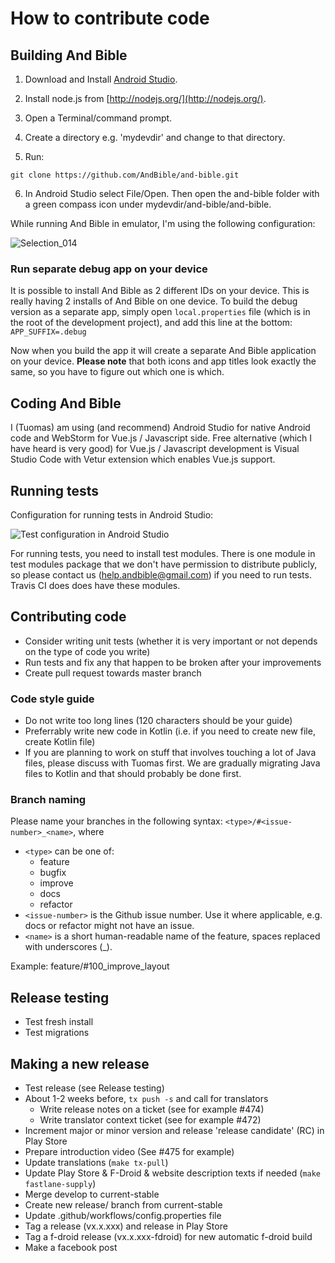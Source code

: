 # How to contribute code

## Building And Bible

1. Download and Install [Android Studio](http://developer.android.com/sdk).
2. Install node.js from [http://nodejs.org/](http://nodejs.org/).
3. Open a Terminal/command prompt.
4. Create a directory e.g. 'mydevdir' and change to that directory.

5. Run:
```
git clone https://github.com/AndBible/and-bible.git 
```

6. In Android Studio select File/Open.  Then open the and-bible folder with a green compass icon under mydevdir/and-bible/and-bible.

While running And Bible in emulator, I'm using the following configuration:

![Selection_014](https://user-images.githubusercontent.com/5811789/56358437-42595080-61e7-11e9-98a5-4cf5903049c3.png)

### Run separate debug app on your device
It is possible to install And Bible as 2 different IDs on your device. This is really having 2 installs of And Bible on one device. To build the debug version as a separate app, simply open `local.properties` file (which is in the root of the development project), and add this line at the bottom: `APP_SUFFIX=.debug`

Now when you build the app it will create a separate And Bible application on your device. **Please note** that both icons and app titles look exactly the same, so you have to figure out which one is which.

## Coding And Bible

I (Tuomas) am using (and recommend) Android Studio for native Android code and WebStorm for Vue.js / Javascript side. Free alternative (which I have heard is very good) for Vue.js / Javascript development is Visual Studio Code with Vetur extension which enables Vue.js support.

## Running tests

Configuration for running tests in Android Studio:

![Test configuration in Android Studio](https://user-images.githubusercontent.com/5811789/48984311-c4df5780-f102-11e8-937b-c5d438b79629.png)

For running tests, you need to install test modules. There is one module in test modules package that we don't have permission to distribute publicly, so please contact us (help.andbible@gmail.com) if you need to run tests. Travis CI does does have these modules.

## Contributing code

- Consider writing unit tests (whether it is very important or not depends on the type of code you write)
- Run tests and fix any that happen to be broken after your improvements
- Create pull request towards master branch

### Code style guide

- Do not write too long lines (120 characters should be your guide)
- Preferrably write new code in Kotlin (i.e. if you need to create new file, create Kotlin file) 
- If you are planning to work on stuff that involves touching a lot of Java files, please discuss with Tuomas first. We are gradually migrating Java files to Kotlin and that should probably be done first.

### Branch naming

Please name your branches in the following syntax: `<type>/#<issue-number>_<name>`, where

- `<type>` can be one of:
  - feature
  - bugfix
  - improve
  - docs
  - refactor
- `<issue-number>` is the Github issue number. Use it where applicable, e.g. docs or refactor might not have an issue.
- `<name>` is a short human-readable name of the feature, spaces replaced with underscores (_).  

Example: feature/#100_improve_layout

## Release testing
 - Test fresh install
 - Test migrations

## Making a new release 

 - Test release (see Release testing)
 - About 1-2 weeks before, `tx push -s` and call for translators 
    - Write release notes on a ticket (see for example #474)
    - Write translator context ticket (see for example #472)
 - Increment major or minor version and release 'release candidate' (RC) in Play Store
 - Prepare introduction video (See #475 for example)
 - Update translations (`make tx-pull`)
 - Update Play Store & F-Droid & website description texts if needed (`make fastlane-supply`)
 - Merge develop to current-stable
 - Create new release/ branch from current-stable
 - Update .github/workflows/config.properties file
 - Tag a release (vx.x.xxx) and release in Play Store
 - Tag a f-droid release (vx.x.xxx-fdroid) for new automatic f-droid build
 - Make a facebook post
